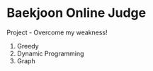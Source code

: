 <h1>Baekjoon Online Judge</h1>

Project - Overcome my weakness!

<ol>
  <li>Greedy</li>
  <li>Dynamic Programming</li>
  <li>Graph</li>
</ol>
